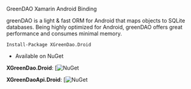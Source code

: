 GreenDAO Xamarin Android Binding

greenDAO is a light & fast ORM for Android that maps objects to SQLite databases. Being highly optimized for Android, greenDAO offers great performance and consumes minimal memory.

```
Install-Package XGreenDao.Droid
```

* Available on NuGet 

**XGreenDao.Droid**: [![NuGet](https://www.nuget.org/packages/XGreenDao.Droid/3.3.0)

**XGreenDaoApi.Droid**: [![NuGet](https://www.nuget.org/packages/XGreenDaoApi.Droid/3.3.0)
